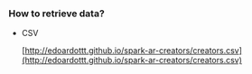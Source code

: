 ### How to retrieve data? 

- CSV

	[http://edoardottt.github.io/spark-ar-creators/creators.csv](http://edoardottt.github.io/spark-ar-creators/creators.csv)